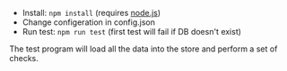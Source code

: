* Install: `npm install` (requires [node.js](https://nodejs.org/en/))
* Change configeration in config.json
* Run test: `npm run test` (first test will fail if DB doesn't exist)

The test program will load all the data into the store and perform a set of checks.